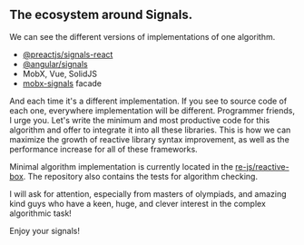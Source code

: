 ## The ecosystem around Signals.

We can see the different versions of implementations of one algorithm.

- [@preactjs/signals-react](https://github.com/preactjs/signals#guide--api)
- [@angular/signals](https://angular.io/guide/signals)
- MobX, Vue, SolidJS
- [mobx-signals](https://npmjs.com/mobx-signals) facade

And each time it's a different implementation. If you see to source code of each one, everywhere implementation will be different.
Programmer friends, I urge you. Let's write the minimum and most productive code for this algorithm and offer to integrate it into all these libraries. This is how we can maximize the growth of reactive library syntax improvement, as well as the performance increase for all of these frameworks.

Minimal algorithm implementation is currently located in the [re-js/reactive-box](https://github.com/re-js/reactive-box). The repository also contains the tests for algorithm checking.

I will ask for attention, especially from masters of olympiads, and amazing kind guys who have a keen, huge, and clever interest in the complex algorithmic task!

Enjoy your signals!
